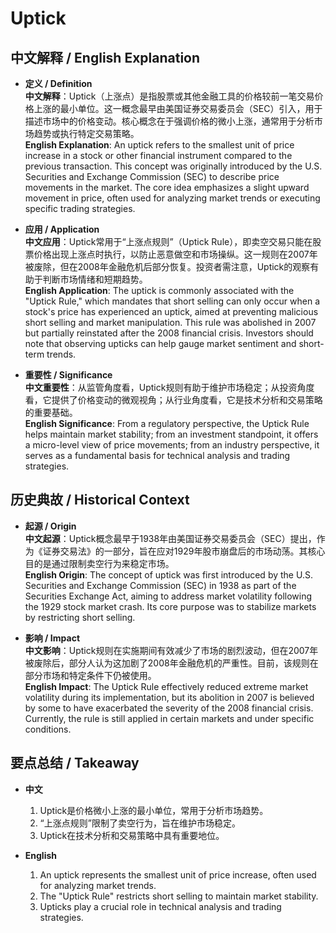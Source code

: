 # Uptick

## 中文解释 / English Explanation

* **定义 / Definition**  
  **中文解释**：Uptick（上涨点）是指股票或其他金融工具的价格较前一笔交易价格上涨的最小单位。这一概念最早由美国证券交易委员会（SEC）引入，用于描述市场中的价格变动。核心概念在于强调价格的微小上涨，通常用于分析市场趋势或执行特定交易策略。  
  **English Explanation**: An uptick refers to the smallest unit of price increase in a stock or other financial instrument compared to the previous transaction. This concept was originally introduced by the U.S. Securities and Exchange Commission (SEC) to describe price movements in the market. The core idea emphasizes a slight upward movement in price, often used for analyzing market trends or executing specific trading strategies.

* **应用 / Application**  
  **中文应用**：Uptick常用于“上涨点规则”（Uptick Rule），即卖空交易只能在股票价格出现上涨点时执行，以防止恶意做空和市场操纵。这一规则在2007年被废除，但在2008年金融危机后部分恢复。投资者需注意，Uptick的观察有助于判断市场情绪和短期趋势。  
  **English Application**: The uptick is commonly associated with the "Uptick Rule," which mandates that short selling can only occur when a stock's price has experienced an uptick, aimed at preventing malicious short selling and market manipulation. This rule was abolished in 2007 but partially reinstated after the 2008 financial crisis. Investors should note that observing upticks can help gauge market sentiment and short-term trends.

* **重要性 / Significance**  
  **中文重要性**：从监管角度看，Uptick规则有助于维护市场稳定；从投资角度看，它提供了价格变动的微观视角；从行业角度看，它是技术分析和交易策略的重要基础。  
  **English Significance**: From a regulatory perspective, the Uptick Rule helps maintain market stability; from an investment standpoint, it offers a micro-level view of price movements; from an industry perspective, it serves as a fundamental basis for technical analysis and trading strategies.

## 历史典故 / Historical Context

* **起源 / Origin**  
  **中文起源**：Uptick概念最早于1938年由美国证券交易委员会（SEC）提出，作为《证券交易法》的一部分，旨在应对1929年股市崩盘后的市场动荡。其核心目的是通过限制卖空行为来稳定市场。  
  **English Origin**: The concept of uptick was first introduced by the U.S. Securities and Exchange Commission (SEC) in 1938 as part of the Securities Exchange Act, aiming to address market volatility following the 1929 stock market crash. Its core purpose was to stabilize markets by restricting short selling.

* **影响 / Impact**  
  **中文影响**：Uptick规则在实施期间有效减少了市场的剧烈波动，但在2007年被废除后，部分人认为这加剧了2008年金融危机的严重性。目前，该规则在部分市场和特定条件下仍被使用。  
  **English Impact**: The Uptick Rule effectively reduced extreme market volatility during its implementation, but its abolition in 2007 is believed by some to have exacerbated the severity of the 2008 financial crisis. Currently, the rule is still applied in certain markets and under specific conditions.

## 要点总结 / Takeaway

* **中文**  
  1. Uptick是价格微小上涨的最小单位，常用于分析市场趋势。
  2. “上涨点规则”限制了卖空行为，旨在维护市场稳定。
  3. Uptick在技术分析和交易策略中具有重要地位。

* **English**  
  1. An uptick represents the smallest unit of price increase, often used for analyzing market trends.
  2. The "Uptick Rule" restricts short selling to maintain market stability.
  3. Upticks play a crucial role in technical analysis and trading strategies.